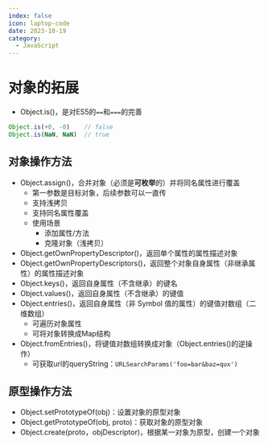 ```yaml
---
index: false
icon: laptop-code
date: 2023-10-19
category:
  - JavaScript
---
```


# 对象的拓展

- Object.is()，是对ES5的`==`和`===`的完善

```js
Object.is(+0, -0)    // false
Object.is(NaN, NaN)  // true
```

## 对象操作方法

- Object.assign()，合并对象（必须是**可枚举**的）并将同名属性进行覆盖
  - 第一参数是目标对象，后续参数可以一直传
  - 支持浅拷贝
  - 支持同名属性覆盖
  - 使用场景
    - 添加属性/方法
    - 克隆对象（浅拷贝）
- Object.getOwnPropertyDescriptor()，返回单个属性的属性描述对象
- Object.getOwnPropertyDescriptors()，返回整个对象自身属性（非继承属性）的属性描述对象
- Object.keys()，返回自身属性（不含继承）的键名
- Object.values()，返回自身属性（不含继承）的键值
- Object.entries()，返回自身属性（非 Symbol 值的属性）的键值对数组（二维数组）
  - 可遍历对象属性
  - 可将对象转换成Map结构
- Object.fromEntries()，将键值对数组转换成对象（Object.entries()的逆操作）
  - 可获取url的queryString：`URLSearchParams('foo=bar&baz=qux')`

## 原型操作方法

- Object.setPrototypeOf(obj)：设置对象的原型对象
- Object.getPrototypeOf(obj, proto)：获取对象的原型对象
- Object.create(proto，objDescriptor)，根据某一对象为原型，创建一个对象

